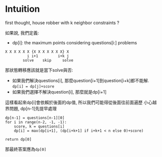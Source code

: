 # Intuition

first thought, house robber with k neighbor constraints ?

如果說, 我們定義:
- dp[i]: the maximum points considering questions[i:] problems

```
X X X X X X {X X X X X X X} X
          i i+1         i+k j
        solve    skip     solve
```

那狀態轉移應該就是當下solve與否:
- 如果我們解決questions[i], 那麼question[i+1]到question[i+k]都不能解. `dp[i] = dp[j]+score`
- 如果我們選擇不解決question[i], 那麼就是dp[i+1]

這樣看起來dp[i]會依賴於後面的dp值, 所以我們可能得從後面往前面遍歷
小心越界問題, dp[n-1]先提早處理

```
dp[n-1] = questions[n-1][0]
for i in range(n-2, -1, -1):
    score, k = questions[i]
    dp[i] = max(dp[i+1], (dp[i+k+1] if i+k+1 < n else 0)+score)

return dp[0]
```

那最終答案應為`dp[0]`
